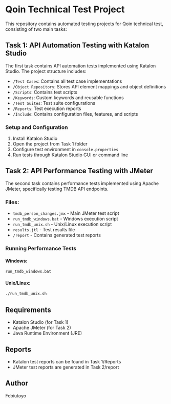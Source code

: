 # Qoin Technical Test Project

This repository contains automated testing projects for Qoin technical test, consisting of two main tasks:

## Task 1: API Automation Testing with Katalon Studio

The first task contains API automation tests implemented using Katalon Studio. The project structure includes:

- `/Test Cases`: Contains all test case implementations
- `/Object Repository`: Stores API element mappings and object definitions
- `/Scripts`: Contains test scripts
- `/Keywords`: Custom keywords and reusable functions
- `/Test Suites`: Test suite configurations
- `/Reports`: Test execution reports
- `/Include`: Contains configuration files, features, and scripts

### Setup and Configuration
1. Install Katalon Studio
2. Open the project from Task 1 folder
3. Configure test environment in `console.properties`
4. Run tests through Katalon Studio GUI or command line

## Task 2: API Performance Testing with JMeter

The second task contains performance tests implemented using Apache JMeter, specifically testing TMDB API endpoints.

### Files:
- `tmdb_person_changes.jmx` - Main JMeter test script
- `run_tmdb_windows.bat` - Windows execution script
- `run_tmdb_unix.sh` - Unix/Linux execution script
- `results.jtl` - Test results file
- `/report` - Contains generated test reports

### Running Performance Tests
#### Windows:
```batch
run_tmdb_windows.bat
```

#### Unix/Linux:
```bash
./run_tmdb_unix.sh
```

## Requirements
- Katalon Studio (for Task 1)
- Apache JMeter (for Task 2)
- Java Runtime Environment (JRE)

## Reports
- Katalon test reports can be found in Task 1/Reports
- JMeter test reports are generated in Task 2/report

## Author
Febiutoyo